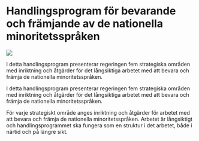 # Handlingsprogram för bevarande och främjande av de nationella minoritetsspråken

![](/contentassets/fa31150262b2484eb44713835db2f2b3/omslag-150.jpg?width=150&quality=85)

I detta handlingsprogram presenterar regeringen fem strategiska områden med inriktning och åtgärder för det långsiktiga arbetet med att bevara och främja de nationella minoritetsspråken.

I detta handlingsprogram presenterar regeringen fem strategiska områden med inriktning och åtgärder för det långsiktiga arbetet med att bevara och främja de nationella minoritetsspråken.

För varje strategiskt område anges inriktning och åtgärder för arbetet med att bevara och främja de nationella minoritetsspråken. Arbetet är långsiktigt och handlingsprogrammet ska fungera som en struktur i det arbetet, både i närtid och på längre sikt.
